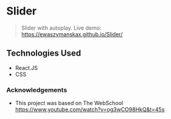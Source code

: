 # Slider
> Slider with autoplay. 
> Live demo: https://ewaszymanskax.github.io/Slider/

## Technologies Used
- React.JS
- CSS

### Acknowledgements
- This project was based on The WebSchool https://www.youtube.com/watch?v=og3wCO98HkQ&t=45s


